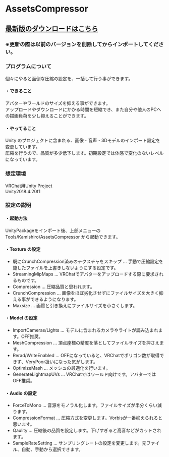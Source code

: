 # AssetsCompressor
<H2><a href="https://github.com/AoiKamishiro/UnityCustomEditor_AssetsCompressor/releases">最新版のダウンロードはこちら</a></H2>
<H3>※更新の際は以前のバージョンを削除してからインポートしてください。</H3>
<H3>プログラムについて</H3>
<a>個々にやると面倒な圧縮の設定を、一括して行う事ができます。</a>
<H4>・できること</H4>
<a>アバターやワールドのサイズを抑える事ができます。</a>
<br/>
<a>アップロードやダウンロードにかかる時間を短縮でき、また自分や他人のPCへの描画負荷を少し抑えることができます。</a>
<H4>・やってること</H4>
<a>Unity のプロジェクトに含まれる、画像・音声・3Dモデルのインポート設定を変更しています。</a>
</br>
<a>圧縮を行うので、品質が多少低下します。初期設定では体感で変化のないレベルになっています。</a>
<H3>想定環境</H3>
<a>VRChat用Unity Project</a>
<br/>
<a>Unity2018.4.20f1</a>
<H3>設定の説明</H3>
<H4>・起動方法</H4>
<a>UnityPackageをインポート後、上部メニューの Tools/Kamishiro/AssetsCompressor から起動できます。</a>
<H4>・Texture の設定</H4>
<ul>
<li>既にCrunchCompression済みのテクスチャをスキップ … 手動で圧縮設定を施したファイルを上書きしないようにする設定です。</li>
<li>StreamingMipMaps … VRChatでアバターをアップロードする際に要求されるものです。</li>
<li>Compression … 圧縮品質と思われます。</li>
<li>CrunchCompression … 画像をほぼ劣化させずにファイルサイズを大きく抑える事ができるようになります。</li>
<li>Maxsize … 画質と引き換えにファイルサイズを小さくします。
</ul>
<h4>・Model の設定</h4>
<ul>
<li>ImportCameras/Lights … モデルに含まれるカメラやライトが読み込まれます。OFF推奨。</li>
<li>MeshCompression … 頂点座標の精度を落としてファイルサイズを押さえます。</li>
<li>Rerad/WriteEnabled … OFFになっていると、VRChatでポリゴン数が取得できず、VeryPoor扱いになった気がします。</li>
<li>OptimizeMash … メッシュの最適化を行います。</li>
<li>GenerateLightmapUVs … VRChatではワールド向けです。アバターではOFF推奨。</li>
</ul>
<h4>・Audio の設定</h4>
<ul>
<li>ForceToMono … 音源をモノラル化します。ファイルサイズが半分くらい減ります。</li>
<li>CompressionFormat … 圧縮方式を変更します。Vorbisが一番抑えられると思います。</li>
<li>Qaulity … 圧縮後の品質を設定します。下げすぎると高音などがカットされます。</li>
<li>SampleRateSetting … サンプリングレートの設定を変更します。元ファイル、自動、手動から選択できます。</li>
</ul>
